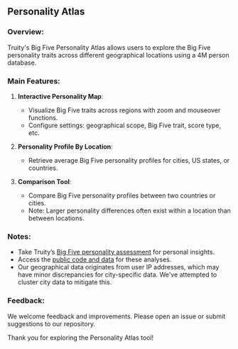 ## Personality Atlas

### Overview:
Truity's Big Five Personality Atlas allows users to explore the Big Five personality traits across different geographical locations using a 4M person database.

### Main Features:

1. **Interactive Personality Map**: 
   - Visualize Big Five traits across regions with zoom and mouseover functions.
   - Configure settings: geographical scope, Big Five trait, score type, etc.

2. **Personality Profile By Location**:
   - Retrieve average Big Five personality profiles for cities, US states, or countries.

3. **Comparison Tool**:
   - Compare Big Five personality profiles between two countries or cities.
   - Note: Larger personality differences often exist within a location than between locations.

### Notes:

- Take Truity’s [Big Five personality assessment](#) for personal insights.
- Access the [public code and data](#) for these analyses.
- Our geographical data originates from user IP addresses, which may have minor discrepancies for city-specific data. We've attempted to cluster city data to mitigate this.

### Feedback:
We welcome feedback and improvements. Please open an issue or submit suggestions to our repository.

Thank you for exploring the Personality Atlas tool!
